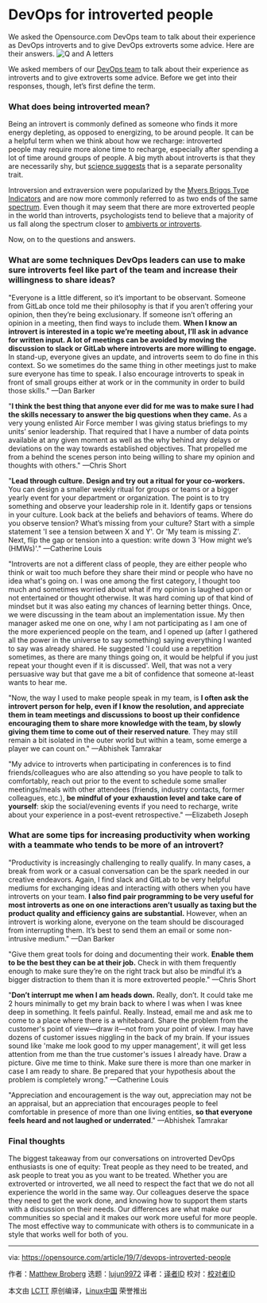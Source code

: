 [#]: collector: (lujun9972)
[#]: translator: ( XLCYun )
[#]: reviewer: ( )
[#]: publisher: ( )
[#]: url: ( )
[#]: subject: (DevOps for introverted people)
[#]: via: (https://opensource.com/article/19/7/devops-introverted-people)
[#]: author: (Matthew Broberg https://opensource.com/users/mbbroberg/users/don-watkins/users/shawnhcorey/users/mbbroberg/users/marcobravo)

DevOps for introverted people
======
We asked the Opensource.com DevOps team to talk about their experience
as DevOps introverts and to give DevOps extroverts some advice. Here are
their answers.
![Q and A letters][1]

We asked members of our [DevOps team][2] to talk about their experience as introverts and to give extroverts some advice. Before we get into their responses, though, let’s first define the term.

### What does being introverted mean?

Being an introvert is commonly defined as someone who finds it more energy depleting, as opposed to energizing, to be around people. It can be a helpful term when we think about how we recharge: introverted people may require more alone time to recharge, especially after spending a lot of time around groups of people. A big myth about introverts is that they are necessarily shy, but [science suggests][3] that is a separate personality trait.

Introversion and extraversion were popularized by the [Myers Briggs Type Indicators][4] and are now more commonly referred to as two ends of the same [spectrum][5]. Even though it may seem that there are more extroverted people in the world than introverts, psychologists tend to believe that a majority of us fall along the spectrum closer to [ambiverts or introverts][6].

Now, on to the questions and answers.

### What are some techniques DevOps leaders can use to make sure introverts feel like part of the team and increase their willingness to share ideas?

"Everyone is a little different, so it’s important to be observant. Someone from GitLab once told me their philosophy is that if you aren’t offering your opinion, then they’re being exclusionary. If someone isn’t offering an opinion in a meeting, then find ways to include them. **When I know an introvert is interested in a topic we’re meeting about, I’ll ask in advance for written input. A lot of meetings can be avoided by moving the discussion to slack or GitLab where introverts are more willing to engage.** In stand-up, everyone gives an update, and introverts seem to do fine in this context. So we sometimes do the same thing in other meetings just to make sure everyone has time to speak. I also encourage introverts to speak in front of small groups either at work or in the community in order to build those skills." —Dan Barker

"**I think the best thing that anyone ever did for me was to make sure I had the skills necessary to answer the big questions when they came.** As a very young enlisted Air Force member I was giving status briefings to my units’ senior leadership. That required that I have a number of data points available at any given moment as well as the why behind any delays or deviations on the way towards established objectives. That propelled me from a behind the scenes person into being willing to share my opinion and thoughts with others." —Chris Short

"**Lead through culture. Design and try out a ritual for your co-workers.** You can design a smaller weekly ritual for groups or teams or a bigger yearly event for your department or organization. The point is to try something and observe your leadership role in it. Identify gaps or tensions in your culture. Look back at the beliefs and behaviors of teams. Where do you observe tension? What’s missing from your culture? Start with a simple statement 'I see a tension between X and Y'. Or 'My team is missing Z'. Next, flip the gap or tension into a question: write down 3 'How might we’s (HMWs)'." —Catherine Louis

"Introverts are not a different class of people, they are either people who think or wait too much before they share their mind or people who have no idea what's going on. I was one among the first category, I thought too much and sometimes worried about what if my opinion is laughed upon or not entertained or thought otherwise. It was hard coming up of that kind of mindset but it was also eating my chances of learning better things. Once, we were discussing in the team about an implementation issue. My then manager asked me one on one, why I am not participating as I am one of the more experienced people on the team, and I opened up (after I gathered all the power in the universe to say something) saying everything I wanted to say was already shared. He suggested 'I could use a repetition sometimes, as there are many things going on, it would be helpful if you just repeat your thought even if it is discussed'. Well, that was not a very persuasive way but that gave me a bit of confidence that someone at-least wants to hear me.

"Now, the way I used to make people speak in my team, is **I often ask the introvert person for help, even if I know the resolution, and appreciate them in team meetings and discussions to boost up their confidence encouraging them to share more knowledge with the team, by slowly giving them time to come out of their reserved nature**. They may still remain a bit isolated in the outer world but within a team, some emerge a player we can count on." —Abhishek Tamrakar

"My advice to introverts when participating in conferences is to find friends/colleagues who are also attending so you have people to talk to comfortably, reach out prior to the event to schedule some smaller meetings/meals with other attendees (friends, industry contacts, former colleagues, etc.), **be mindful of your exhaustion level and take care of yourself**: skip the social/evening events if you need to recharge, write about your experience in a post-event retrospective." —Elizabeth Joseph

### What are some tips for increasing productivity when working with a teammate who tends to be more of an introvert?

"Productivity is increasingly challenging to really qualify. In many cases, a break from work or a casual conversation can be the spark needed in our creative endeavors. Again, I find slack and GitLab to be very helpful mediums for exchanging ideas and interacting with others when you have introverts on your team. **I also find pair programming to be very useful for most introverts as one on one interactions aren’t usually as taxing but the product quality and efficiency gains are substantial.** However, when an introvert is working alone, everyone on the team should be discouraged from interrupting them. It’s best to send them an email or some non-intrusive medium." —Dan Barker

"Give them great tools for doing and documenting their work. **Enable them to be the best they can be at their job.** Check in with them frequently enough to make sure they’re on the right track but also be mindful it’s a bigger distraction to them than it is more extroverted people." —Chris Short

"**Don’t interrupt me when I am heads down.** Really, don’t. It could take me 2 hours minimally to get my brain back to where I was when I was knee deep in something. It feels painful. Really. Instead, email me and ask me to come to a place where there is a whiteboard. Share the problem from the customer's point of view—draw it—not from your point of view. I may have dozens of customer issues niggling in the back of my brain. If your issues sound like 'make me look good to my upper management', it will get less attention from me than the true customer's issues I already have. Draw a picture. Give me time to think. Make sure there is more than one marker in case I am ready to share. Be prepared that your hypothesis about the problem is completely wrong." —Catherine Louis

"Appreciation and encouragement is the way out, appreciation may not be an appraisal, but an appreciation that encourages people to feel comfortable in presence of more than one living entities, **so that everyone feels heard and not laughed or underrated**." —Abhishek Tamrakar

### Final thoughts

The biggest takeaway from our conversations on introverted DevOps enthusiasts is one of equity: Treat people as they need to be treated, and ask people to treat you as you want to be treated. Whether you are extroverted or introverted, we all need to respect the fact that we do not all experience the world in the same way. Our colleagues deserve the space they need to get the work done, and knowing how to support them starts with a discussion on their needs. Our differences are what make our communities so special and it makes our work more useful for more people. The most effective way to communicate with others is to communicate in a style that works well for both of you.

--------------------------------------------------------------------------------

via: https://opensource.com/article/19/7/devops-introverted-people

作者：[Matthew Broberg][a]
选题：[lujun9972][b]
译者：[译者ID](https://github.com/译者ID)
校对：[校对者ID](https://github.com/校对者ID)

本文由 [LCTT](https://github.com/LCTT/TranslateProject) 原创编译，[Linux中国](https://linux.cn/) 荣誉推出

[a]: https://opensource.com/users/mbbroberg/users/don-watkins/users/shawnhcorey/users/mbbroberg/users/marcobravo
[b]: https://github.com/lujun9972
[1]: https://opensource.com/sites/default/files/styles/image-full-size/public/lead-images/osdc_QandAorange_520x292_0311LL.png?itok=qa3hHSou (Q and A letters)
[2]: https://opensource.com/devops-team
[3]: https://www.inc.com/melanie-curtin/are-you-shy-or-introverted-science-says-this-is-1-primary-difference.html
[4]: https://www.myersbriggs.org/my-mbti-personality-type/mbti-basics/extraversion-or-introversion.htm?bhcp=1
[5]: https://lifehacker.com/lets-quit-it-with-the-introvert-extrovert-nonsense-1713772952
[6]: https://www.psychologytoday.com/us/blog/the-gen-y-guide/201710/the-majority-people-are-not-introverts-or-extroverts
